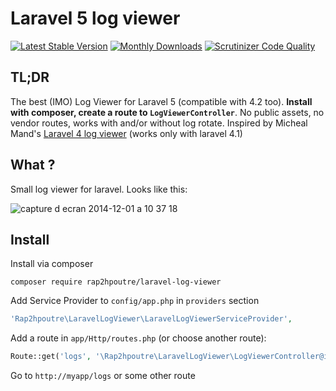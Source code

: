 Laravel 5 log viewer
======================

[![Latest Stable Version](https://poser.pugx.org/rap2hpoutre/laravel-log-viewer/v/stable.svg)](https://packagist.org/packages/rap2hpoutre/laravel-log-viewer) [![Monthly Downloads](https://poser.pugx.org/rap2hpoutre/laravel-log-viewer/d/monthly.png)](https://packagist.org/packages/rap2hpoutre/laravel-log-viewer) [![Scrutinizer Code Quality](https://scrutinizer-ci.com/g/rap2hpoutre/laravel-log-viewer/badges/quality-score.png?b=master)](https://scrutinizer-ci.com/g/rap2hpoutre/laravel-log-viewer/?branch=master) 

TL;DR
-----
The best (IMO) Log Viewer for Laravel 5 (compatible with 4.2 too). **Install with composer, create a route to `LogViewerController`**. No public assets, no vendor routes, works with and/or without log rotate. Inspired by Micheal Mand's [Laravel 4 log viewer](https://github.com/mikemand/logviewer) (works only with laravel 4.1)

What ?
------
Small log viewer for laravel. Looks like this:

![capture d ecran 2014-12-01 a 10 37 18](https://cloud.githubusercontent.com/assets/1575946/5243642/8a00b83a-7946-11e4-8bad-5c705f328bcc.png)

Install
-------
Install via composer
```
composer require rap2hpoutre/laravel-log-viewer
```

Add Service Provider to `config/app.php` in `providers` section
```php
'Rap2hpoutre\LaravelLogViewer\LaravelLogViewerServiceProvider',
```

Add a route in `app/Http/routes.php` (or choose another route): 
```php 
Route::get('logs', '\Rap2hpoutre\LaravelLogViewer\LogViewerController@index');
``` 

Go to `http://myapp/logs` or some other route
